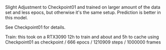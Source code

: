 
Slight Adjustment to Checkpoint01 and trained on larger amount of the data set and less epocs, but otherwise it's the same setup. Prediction is better in this model.

See Checkpoint01 for details.

Train:
this took on a RTX3090 12h to train and about and 5h to cache using Checkpoint01 as checkpoint / 666 epocs / 1210909 steps / 1000000 frames

